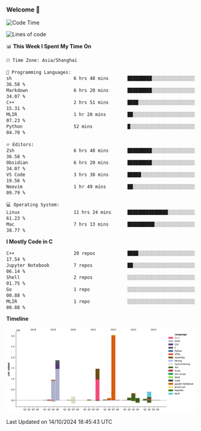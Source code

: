 ### Welcome 👋

<!--START_SECTION:waka-->
![Code Time](http://img.shields.io/badge/Code%20Time-1%2C610%20hrs%2031%20mins-blue)

![Lines of code](https://img.shields.io/badge/From%20Hello%20World%20I%27ve%20Written-8.7%20million%20lines%20of%20code-blue)

📊 **This Week I Spent My Time On** 

```text
🕑︎ Time Zone: Asia/Shanghai

💬 Programming Languages: 
sh                       6 hrs 48 mins       █████████░░░░░░░░░░░░░░░░   36.58 % 
Markdown                 6 hrs 20 mins       █████████░░░░░░░░░░░░░░░░   34.07 % 
C++                      2 hrs 51 mins       ████░░░░░░░░░░░░░░░░░░░░░   15.31 % 
MLIR                     1 hr 20 mins        ██░░░░░░░░░░░░░░░░░░░░░░░   07.23 % 
Python                   52 mins             █░░░░░░░░░░░░░░░░░░░░░░░░   04.70 % 

🔥 Editors: 
Zsh                      6 hrs 48 mins       █████████░░░░░░░░░░░░░░░░   36.58 % 
Obsidian                 6 hrs 20 mins       █████████░░░░░░░░░░░░░░░░   34.07 % 
VS Code                  3 hrs 38 mins       █████░░░░░░░░░░░░░░░░░░░░   19.56 % 
Neovim                   1 hr 49 mins        ██░░░░░░░░░░░░░░░░░░░░░░░   09.79 % 

💻 Operating System: 
Linux                    11 hrs 24 mins      ███████████████░░░░░░░░░░   61.23 % 
Mac                      7 hrs 13 mins       ██████████░░░░░░░░░░░░░░░   38.77 % 
```

**I Mostly Code in C** 

```text
C++                      20 repos            ████░░░░░░░░░░░░░░░░░░░░░   17.54 % 
Jupyter Notebook         7 repos             ██░░░░░░░░░░░░░░░░░░░░░░░   06.14 % 
Shell                    2 repos             ░░░░░░░░░░░░░░░░░░░░░░░░░   01.75 % 
Go                       1 repo              ░░░░░░░░░░░░░░░░░░░░░░░░░   00.88 % 
MLIR                     1 repo              ░░░░░░░░░░░░░░░░░░░░░░░░░   00.88 % 
```



**Timeline**

![Lines of Code chart](https://raw.githubusercontent.com/Bohan-hu/Bohan-hu/master/assets/bar_graph.png)


 Last Updated on 14/10/2024 18:45:43 UTC
<!--END_SECTION:waka-->



